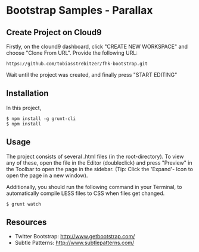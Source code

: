 # Bootstrap Samples - Parallax

## Create Project on Cloud9

Firstly, on the clound9 dashboard, click "CREATE NEW WORKSPACE" and choose "Clone From URL". Provide the following URL:
  
    https://github.com/tobiasstrebitzer/fhk-bootstrap.git

Wait until the project was created, and finally press "START EDITING"

## Installation

In this project, 

    $ npm install -g grunt-cli
    $ npm install

## Usage

The project consists of several .html files (in the root-directory). To view any of these, open the file in the Editor (doubleclick) and press "Preview" in the Toolbar to open the page in the sidebar. (Tip: Click the 'Expand'- Icon to open the page in a new window).

Additionally, you should run the following command in your Terminal, to automatically compile LESS files to CSS when files get changed.

    $ grunt watch

## Resources

* Twitter Bootstrap: http://www.getbootstrap.com/
* Subtle Patterns: http://www.subtlepatterns.com/